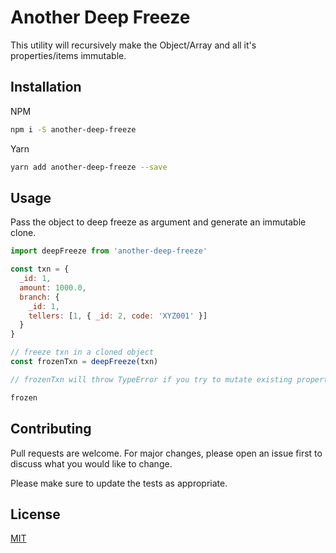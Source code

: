 # Another Deep Freeze

This utility will recursively make the Object/Array and all it's properties/items immutable.

## Installation

NPM

```bash
npm i -S another-deep-freeze
```

Yarn

```bash
yarn add another-deep-freeze --save
```

## Usage

Pass the object to deep freeze as argument and generate an immutable clone.

```javascript
import deepFreeze from 'another-deep-freeze'

const txn = {
  _id: 1,
  amount: 1000.0,
  branch: {
    _id: 1,
    tellers: [1, { _id: 2, code: 'XYZ001' }]
  }
}

// freeze txn in a cloned object
const frozenTxn = deepFreeze(txn)

// frozenTxn will throw TypeError if you try to mutate existing properties or add new properties

frozen
```

## Contributing

Pull requests are welcome. For major changes, please open an issue first to discuss what you would like to change.

Please make sure to update the tests as appropriate.

## License

[MIT](https://choosealicense.com/licenses/mit/)
